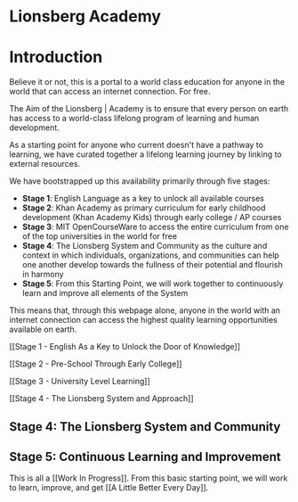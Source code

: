 # Lionsberg Academy

# Introduction

Believe it or not, this is a portal to a world class education for anyone in the world that can access an internet connection. For free. 

The Aim of the Lionsberg | Academy is to ensure that every person on earth has access to a world-class lifelong program of  learning and human development. 

As a starting point for anyone who current doesn't have a pathway to learning, we have curated together a lifelong learning journey by linking to external resources. 

We have bootstrapped up this availability primarily through five stages: 

- **Stage 1**: English Language as a key to unlock all available courses   
- **Stage 2**: Khan Academy as primary curriculum for early childhood development (Khan Academy Kids) through early college / AP courses   
- **Stage 3**: MIT OpenCourseWare to access the entire curriculum from one of the top universities in the world for free 
- **Stage 4**: The Lionsberg System and Community as the culture and context in which individuals, organizations, and communities can help one another develop towards the fullness of their potential and flourish in harmony  
- **Stage 5**: From this Starting Point, we will work together to continuously learn and improve all elements of the System  

This means that, through this webpage alone, anyone in the world with an internet connection can access the highest quality learning opportunities available on earth. 

[[Stage 1 - English As a Key to Unlock the Door of Knowledge]]

[[Stage 2 - Pre-School Through Early College]] 

[[Stage 3 - University Level Learning]] 

[[Stage 4 - The Lionsberg System and Approach]] 

## Stage 4: The Lionsberg System and Community



## Stage 5: Continuous Learning and Improvement

This is all a [[Work In Progress]]. From this basic starting point, we will work to learn, improve, and get [[A Little Better Every Day]].  
